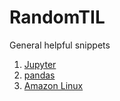# RandomTIL
General helpful snippets

1. [Jupyter](Jupyter.md)
2. [pandas](pandas.md)
3. [Amazon Linux](amazonlinux.md)
